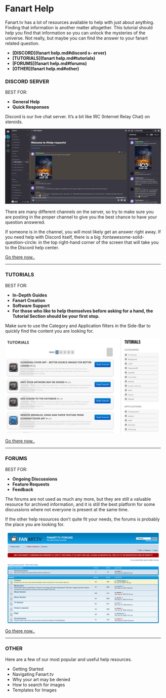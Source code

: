 # __Fanart Help__

Fanart.tv has a lot of resources available to help with just about anything. Finding that information is another matter altogether. This tutorial should help you find that information so you can unlock the mysteries of the universe. Not really, but maybe you can find the answer to your fanart related question.

- __[DISCORD](fanart help.md#discord s- erver)__
- __[TUTORIALS](fanart help.md#tutorials)__
- __[FORUMS](fanart help.md#forums)__
- __[OTHER](fanart help.md#other)__


### __DISCORD SERVER__

BEST FOR:

- __General Help__
- __Quick Responses__


Discord is our live chat server. It’s a bit like IRC (Internet Relay Chat) on steroids.

![Discord Channels](../assets/images/discord-server.jpg)

There are many different channels on the server, so try to make sure you are posting in the proper channel to give you the best chance to have your question answered.

If someone is in the channel, you will most likely get an answer right away. If you need help with Discord itself, there is a big :fontawesome-solid-question-circle: in the top right-hand corner of the screen that will take you to the Discord help center.

[Go there now..](https://discord.gg/r9VufRk)

---

### __TUTORIALS__

BEST FOR:

- __In-Depth Guides__
- __Fanart Creation__
- __Software Support__
- __For those who like to help themselves before asking for a hand, the Tutorial Section should be your first stop.__

Make sure to use the Category and Application filters in the Side-Bar to quickly find the content you are looking for.

![Discord Channels](../assets/images/Tutorials-Section.jpg)

[Go there now..](https://fanart.tv/tutorials/)

---

### __FORUMS__

BEST FOR:

- __Ongoing Discussions__
- __Feature Requests__
- __Feedback__

The forums are not used as much any more, but they are still a valuable resource for archived information, and it is still the best platform for some discussions where not everyone is present at the same time.

If the other help resources don’t quite fit your needs, the forums is probably the place you are looking for.

![Discord Channels](../assets/images/forums.jpg)

[Go there now..](https://forum.fanart.tv/index.php?)

---

### __OTHER__

Here are a few of our most popular and useful help resources.

- Getting Started
- Navigating Fanart.tv
- Why your art may be denied
- How to search for images
- Templates for Images